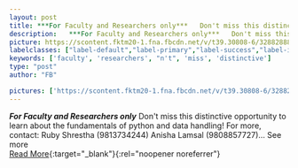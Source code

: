 ```yaml
---
layout: post
title: ***For Faculty and Researchers only***   Don't miss this distinctive opportunity to learn about the fundamentals of python and data handling!
description:   ***For Faculty and Researchers only***   Don't miss this distinctive opportunity to learn about the fundamentals of python and data handling!   For more, contact:   Ruby Shrestha (9813734244)   Anisha Lamsal (9808857727)…  See more   
picture: https://scontent.fktm20-1.fna.fbcdn.net/v/t39.30808-6/328828885_833881881039868_8580538283561945213_n.jpg?stp=dst-jpg_p843x403&_nc_cat=107&cb=99be929b-59f725be&ccb=1-7&_nc_sid=730e14&_nc_ohc=dnNn99LgjZoAX_HMkum&_nc_ht=scontent.fktm20-1.fna&oh=00_AfBYtqV8VcY5xFMVXbEFrJNcpf8pvwXOMPhXPCMcsTBVCg&oe=64927250
labelclasses: ["label-default","label-primary","label-success","label-info","label-warning","label-danger"]
keywords: ['faculty', 'researchers', "n't", 'miss', 'distinctive']
type: "post"
author: "FB"

pictures: ['https://scontent.fktm20-1.fna.fbcdn.net/v/t39.30808-6/328828885_833881881039868_8580538283561945213_n.jpg?stp=dst-jpg_p843x403&_nc_cat=107&cb=99be929b-59f725be&ccb=1-7&_nc_sid=730e14&_nc_ohc=dnNn99LgjZoAX_HMkum&_nc_ht=scontent.fktm20-1.fna&oh=00_AfBYtqV8VcY5xFMVXbEFrJNcpf8pvwXOMPhXPCMcsTBVCg&oe=64927250']
---
```

  ***For Faculty and Researchers only***   Don't miss this distinctive opportunity to learn about the fundamentals of python and data handling!   For more, contact:   Ruby Shrestha (9813734244)   Anisha Lamsal (9808857727)…  See more   <br>[Read More](#){:target="_blank"}{:rel="noopener noreferrer"}
